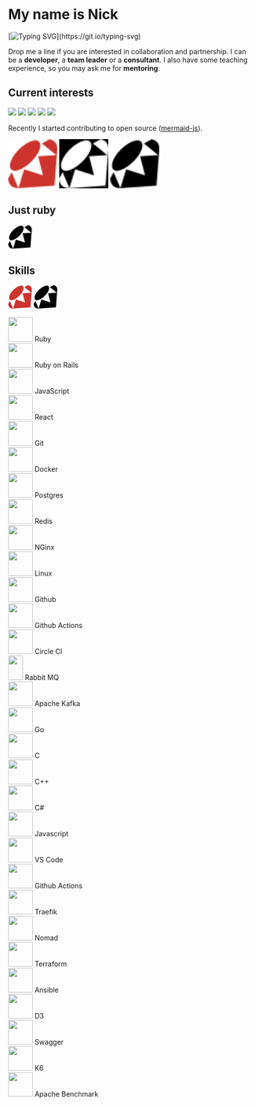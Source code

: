 <div align="left">

# My name is Nick

<!-- [![](https://visitcount.itsvg.in/api?id=nirname&label=Profile%20Views&color=0&icon=5&pretty=true)](https://visitcount.itsvg.in) -->

[![Typing SVG](https://readme-typing-svg.demolab.com?font=Fira+Code&size=18&duration=2000&pause=125&color=249bb3&multiline=true&width=500&height=75&lines=Hello!+Nice+to+meet+you.;I+have+been+programming+for+quite+a+time.;Feel+free+to+contact+me.)](https://git.io/typing-svg)

Drop me a line if you are interested in collaboration and partnership.
I can be a **developer**, a **team leader** or a **consultant**.
I also have some teaching experience, so you may ask me for **mentoring**.

## Current interests

<img src="https://img.shields.io/badge/Parsers_and_compilers-003049?style=flat-square" height=24 />
<img src="https://img.shields.io/badge/Infrastructure-8300c4?style=flat-square" height=24 />
<img src="https://img.shields.io/badge/Websites-fcbf49?style=flat-square" height=24 />
<img src="https://img.shields.io/badge/Data_visuzlization-1cb08f?style=flat-square" height=24 />
<img src="https://img.shields.io/badge/Computer_graphics-d62828?style=flat-square" height=24 />

Recently I started contributing to open source ([mermaid-js](https://github.com/mermaid-js/mermaid)).

<img src="./ruby-color.svg#gh-dark-mode-only" width="100" height="100"/>
<img src="./ruby.svg#gh-dark-mode-only" width="100" height="100" style="filter: invert(1);"/>
<img src="./ruby.svg#gh-light-mode-only" width="100" height="100"/>

## Just ruby

![Just Ruby](./ruby.svg)


## Skills

![Ruby](./ruby-color.svg#gh-dark-mode-only)
![Ruby](./ruby.svg#gh-light-mode-only)

<img src="https://simpleicons.org/icons/ruby.svg"             style="width: 50px; height: 50px;"/> Ruby             
<img src="https://simpleicons.org/icons/rubyonrails.svg"      style="width: 50px; height: 50px;"/> Ruby on Rails    
<img src="https://simpleicons.org/icons/javascript.svg"       style="width: 50px; height: 50px;"/> JavaScript       
<img src="https://simpleicons.org/icons/react.svg"            style="width: 50px; height: 50px;"/> React            
<img src="https://simpleicons.org/icons/git.svg"              style="width: 50px; height: 50px;"/> Git              
<img src="https://simpleicons.org/icons/docker.svg"           style="width: 50px; height: 50px;"/> Docker           
<img src="https://simpleicons.org/icons/postgresql.svg"       style="width: 50px; height: 50px;"/> Postgres         
<img src="https://simpleicons.org/icons/redis.svg"            style="width: 50px; height: 50px;"/> Redis            
<img src="https://simpleicons.org/icons/nginx.svg"            style="width: 50px; height: 50px;"/> NGinx            
<img src="https://simpleicons.org/icons/linux.svg"            style="width: 50px; height: 50px;"/> Linux            
<img src="https://simpleicons.org/icons/github.svg"           style="width: 50px; height: 50px;"/> Github           
<img src="https://simpleicons.org/icons/githubactions.svg"    style="width: 50px; height: 50px;"/> Github Actions   
<img src="https://simpleicons.org/icons/circleci.svg"         style="width: 50px; height: 50px;"/> Circle CI        
<img src="https://simpleicons.org/icons/rabbitmq.svg"         style="width: 30px; height: 50px;"/> Rabbit MQ        
<img src="https://simpleicons.org/icons/apachekafka.svg"      style="width: 50px; height: 50px;"/> Apache Kafka     
<img src="https://simpleicons.org/icons/go.svg"               style="width: 50px; height: 50px;"/> Go               
<img src="https://simpleicons.org/icons/c.svg"                style="width: 50px; height: 50px;"/> C                
<img src="https://simpleicons.org/icons/cplusplus.svg"        style="width: 50px; height: 50px;"/> C++              
<img src="https://simpleicons.org/icons/csharp.svg"           style="width: 50px; height: 50px;"/> C#               
<img src="https://simpleicons.org/icons/javascript.svg"       style="width: 50px; height: 50px;"/> Javascript       
<img src="https://simpleicons.org/icons/visualstudiocode.svg" style="width: 50px; height: 50px;"/> VS Code          
<img src="https://simpleicons.org/icons/githubactions.svg"    style="width: 50px; height: 50px;"/> Github Actions   
<img src="https://simpleicons.org/icons/traefikproxy.svg"     style="width: 50px; height: 50px;"/> Traefik          
<img src="https://simpleicons.org/icons/nomad.svg"            style="width: 50px; height: 50px;"/> Nomad            
<img src="https://simpleicons.org/icons/terraform.svg"        style="width: 50px; height: 50px;"/> Terraform        
<img src="https://simpleicons.org/icons/ansible.svg"          style="width: 50px; height: 50px;"/> Ansible          
<img src="https://simpleicons.org/icons/d3dotjs.svg"          style="width: 50px; height: 50px;"/> D3               
<img src="https://simpleicons.org/icons/swagger.svg"          style="width: 50px; height: 50px;"/> Swagger          
<img src="https://simpleicons.org/icons/k6.svg"               style="width: 50px; height: 50px;"/> K6               
<img src="https://simpleicons.org/icons/apache.svg"           style="width: 50px; height: 50px;"/> Apache Benchmark 

</div>